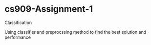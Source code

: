 # cs909-Assignment-1

Classification


Using classifier and preprocssing method to find the best solution and performance
